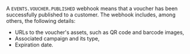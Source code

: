 A `EVENTS.VOUCHER.PUBLISHED` webhook means that a voucher has been successfully published to a customer. The webhook includes, among others, the following details:
- URLs to the voucher's assets, such as QR code and barcode images,
- Associated campaign and its type,
- Expiration date.
